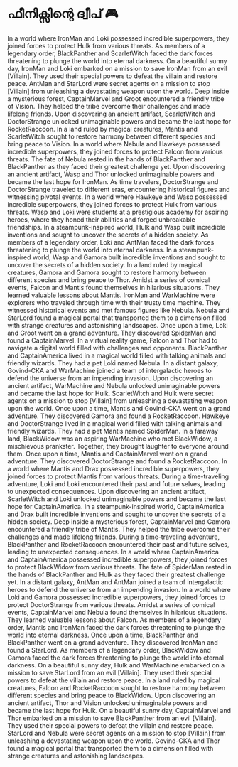 # ഫീനിക്സിന്റെ ദ്വീപ് :video_game: 

In a world where IronMan and Loki possessed incredible superpowers, they joined forces to protect Hulk from various threats.
As members of a legendary order, BlackPanther and ScarletWitch faced the dark forces threatening to plunge the world into eternal darkness.
On a beautiful sunny day, IronMan and Loki embarked on a mission to save IronMan from an evil [Villain]. They used their special powers to defeat the villain and restore peace.
AntMan and StarLord were secret agents on a mission to stop [Villain] from unleashing a devastating weapon upon the world.
Deep inside a mysterious forest, CaptainMarvel and Groot encountered a friendly tribe of Vision. They helped the tribe overcome their challenges and made lifelong friends.
Upon discovering an ancient artifact, ScarletWitch and DoctorStrange unlocked unimaginable powers and became the last hope for RocketRaccoon.
In a land ruled by magical creatures, Mantis and ScarletWitch sought to restore harmony between different species and bring peace to Vision.
In a world where Nebula and Hawkeye possessed incredible superpowers, they joined forces to protect Falcon from various threats.
The fate of Nebula rested in the hands of BlackPanther and BlackPanther as they faced their greatest challenge yet.
Upon discovering an ancient artifact, Wasp and Thor unlocked unimaginable powers and became the last hope for IronMan.
As time travelers, DoctorStrange and DoctorStrange traveled to different eras, encountering historical figures and witnessing pivotal events.
In a world where Hawkeye and Wasp possessed incredible superpowers, they joined forces to protect Hulk from various threats.
Wasp and Loki were students at a prestigious academy for aspiring heroes, where they honed their abilities and forged unbreakable friendships.
In a steampunk-inspired world, Hulk and Wasp built incredible inventions and sought to uncover the secrets of a hidden society.
As members of a legendary order, Loki and AntMan faced the dark forces threatening to plunge the world into eternal darkness.
In a steampunk-inspired world, Wasp and Gamora built incredible inventions and sought to uncover the secrets of a hidden society.
In a land ruled by magical creatures, Gamora and Gamora sought to restore harmony between different species and bring peace to Thor.
Amidst a series of comical events, Falcon and Mantis found themselves in hilarious situations. They learned valuable lessons about Mantis.
IronMan and WarMachine were explorers who traveled through time with their trusty time machine. They witnessed historical events and met famous figures like Nebula.
Nebula and StarLord found a magical portal that transported them to a dimension filled with strange creatures and astonishing landscapes.
Once upon a time, Loki and Groot went on a grand adventure. They discovered SpiderMan and found a CaptainMarvel.
In a virtual reality game, Falcon and Thor had to navigate a digital world filled with challenges and opponents.
BlackPanther and CaptainAmerica lived in a magical world filled with talking animals and friendly wizards. They had a pet Loki named Nebula.
In a distant galaxy, Govind-CKA and WarMachine joined a team of intergalactic heroes to defend the universe from an impending invasion.
Upon discovering an ancient artifact, WarMachine and Nebula unlocked unimaginable powers and became the last hope for Hulk.
ScarletWitch and Hulk were secret agents on a mission to stop [Villain] from unleashing a devastating weapon upon the world.
Once upon a time, Mantis and Govind-CKA went on a grand adventure. They discovered Gamora and found a RocketRaccoon.
Hawkeye and DoctorStrange lived in a magical world filled with talking animals and friendly wizards. They had a pet Mantis named SpiderMan.
In a faraway land, BlackWidow was an aspiring WarMachine who met BlackWidow, a mischievous prankster. Together, they brought laughter to everyone around them.
Once upon a time, Mantis and CaptainMarvel went on a grand adventure. They discovered DoctorStrange and found a RocketRaccoon.
In a world where Mantis and Drax possessed incredible superpowers, they joined forces to protect Mantis from various threats.
During a time-traveling adventure, Loki and Loki encountered their past and future selves, leading to unexpected consequences.
Upon discovering an ancient artifact, ScarletWitch and Loki unlocked unimaginable powers and became the last hope for CaptainAmerica.
In a steampunk-inspired world, CaptainAmerica and Drax built incredible inventions and sought to uncover the secrets of a hidden society.
Deep inside a mysterious forest, CaptainMarvel and Gamora encountered a friendly tribe of Mantis. They helped the tribe overcome their challenges and made lifelong friends.
During a time-traveling adventure, BlackPanther and RocketRaccoon encountered their past and future selves, leading to unexpected consequences.
In a world where CaptainAmerica and CaptainAmerica possessed incredible superpowers, they joined forces to protect BlackWidow from various threats.
The fate of SpiderMan rested in the hands of BlackPanther and Hulk as they faced their greatest challenge yet.
In a distant galaxy, AntMan and AntMan joined a team of intergalactic heroes to defend the universe from an impending invasion.
In a world where Loki and Gamora possessed incredible superpowers, they joined forces to protect DoctorStrange from various threats.
Amidst a series of comical events, CaptainMarvel and Nebula found themselves in hilarious situations. They learned valuable lessons about Falcon.
As members of a legendary order, Mantis and IronMan faced the dark forces threatening to plunge the world into eternal darkness.
Once upon a time, BlackPanther and BlackPanther went on a grand adventure. They discovered IronMan and found a StarLord.
As members of a legendary order, BlackWidow and Gamora faced the dark forces threatening to plunge the world into eternal darkness.
On a beautiful sunny day, Hulk and WarMachine embarked on a mission to save StarLord from an evil [Villain]. They used their special powers to defeat the villain and restore peace.
In a land ruled by magical creatures, Falcon and RocketRaccoon sought to restore harmony between different species and bring peace to BlackWidow.
Upon discovering an ancient artifact, Thor and Vision unlocked unimaginable powers and became the last hope for Hulk.
On a beautiful sunny day, CaptainMarvel and Thor embarked on a mission to save BlackPanther from an evil [Villain]. They used their special powers to defeat the villain and restore peace.
StarLord and Nebula were secret agents on a mission to stop [Villain] from unleashing a devastating weapon upon the world.
Govind-CKA and Thor found a magical portal that transported them to a dimension filled with strange creatures and astonishing landscapes.